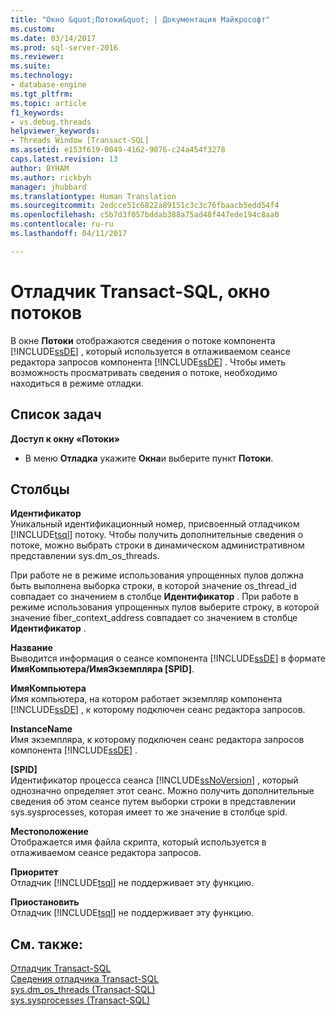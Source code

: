```yaml
---
title: "Окно &quot;Потоки&quot; | Документация Майкрософт"
ms.custom: 
ms.date: 03/14/2017
ms.prod: sql-server-2016
ms.reviewer: 
ms.suite: 
ms.technology:
- database-engine
ms.tgt_pltfrm: 
ms.topic: article
f1_keywords:
- vs.debug.threads
helpviewer_keywords:
- Threads Window [Transact-SQL]
ms.assetid: e153f619-0049-4162-9076-c24a454f3278
caps.latest.revision: 13
author: BYHAM
ms.author: rickbyh
manager: jhubbard
ms.translationtype: Human Translation
ms.sourcegitcommit: 2edcce51c6822a89151c3c3c76fbaacb5edd54f4
ms.openlocfilehash: c5b7d3f057bddab388a75ad48f447ede194c8aa0
ms.contentlocale: ru-ru
ms.lasthandoff: 04/11/2017

---
```

# <a name="transact-sql-debugger---threads-window"></a>Отладчик Transact-SQL, окно потоков
  В окне **Потоки** отображаются сведения о потоке компонента [!INCLUDE[ssDE](../../includes/ssde-md.md)] , который используется в отлаживаемом сеансе редактора запросов компонента [!INCLUDE[ssDE](../../includes/ssde-md.md)] . Чтобы иметь возможность просматривать сведения о потоке, необходимо находиться в режиме отладки.  
  
## <a name="task-list"></a>Список задач  
 **Доступ к окну «Потоки»**  
  
-   В меню **Отладка** укажите **Окна**и выберите пункт **Потоки**.  
  
## <a name="columns"></a>Столбцы  
 **Идентификатор**  
 Уникальный идентификационный номер, присвоенный отладчиком [!INCLUDE[tsql](../../includes/tsql-md.md)] потоку. Чтобы получить дополнительные сведения о потоке, можно выбрать строки в динамическом административном представлении sys.dm_os_threads.  
  
 При работе не в режиме использования упрощенных пулов должна быть выполнена выборка строки, в которой значение os_thread_id совпадает со значением в столбце **Идентификатор** . При работе в режиме использования упрощенных пулов выберите строку, в которой значение fiber_context_address совпадает со значением в столбце **Идентификатор** .  
  
 **Название**  
 Выводится информация о сеансе компонента [!INCLUDE[ssDE](../../includes/ssde-md.md)] в формате **ИмяКомпьютера/ИмяЭкземпляра [SPID]**.  
  
 **ИмяКомпьютера**  
 Имя компьютера, на котором работает экземпляр компонента [!INCLUDE[ssDE](../../includes/ssde-md.md)] , к которому подключен сеанс редактора запросов.  
  
 **InstanceName**  
 Имя экземпляра, к которому подключен сеанс редактора запросов компонента [!INCLUDE[ssDE](../../includes/ssde-md.md)] .  
  
 **[SPID]**  
 Идентификатор процесса сеанса [!INCLUDE[ssNoVersion](../../includes/ssnoversion-md.md)] , который однозначно определяет этот сеанс. Можно получить дополнительные сведения об этом сеансе путем выборки строки в представлении sys.sysprocesses, которая имеет то же значение в столбце spid.  
  
 **Местоположение**  
 Отображается имя файла скрипта, который используется в отлаживаемом сеансе редактора запросов.  
  
 **Приоритет**  
 Отладчик [!INCLUDE[tsql](../../includes/tsql-md.md)] не поддерживает эту функцию.  
  
 **Приостановить**  
 Отладчик [!INCLUDE[tsql](../../includes/tsql-md.md)] не поддерживает эту функцию.  
  
## <a name="see-also"></a>См. также:  
 [Отладчик Transact-SQL](../../relational-databases/scripting/transact-sql-debugger.md)   
 [Сведения отладчика Transact-SQL](../../relational-databases/scripting/transact-sql-debugger-information.md)   
 [sys.dm_os_threads (Transact-SQL)](../../relational-databases/system-dynamic-management-views/sys-dm-os-threads-transact-sql.md)   
 [sys.sysprocesses (Transact-SQL)](../../relational-databases/system-compatibility-views/sys-sysprocesses-transact-sql.md)  
  
  

